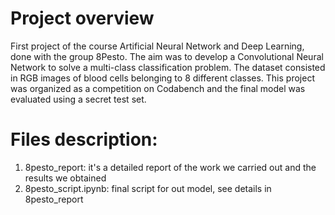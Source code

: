 # Project overview
First project of the course Artificial Neural Network and Deep Learning, done with the group 8Pesto. The aim was to develop a Convolutional Neural Network to solve a multi-class classification problem. The dataset consisted in RGB images of blood cells belonging to 8 different classes.
This project was organized as a competition on Codabench and the final model was evaluated using a secret test set.

# Files description: 

1. 8pesto_report: it's a detailed report of the work we carried out and the results we obtained 
2. 8pesto_script.ipynb: final script for out model, see details in 8pesto_report
